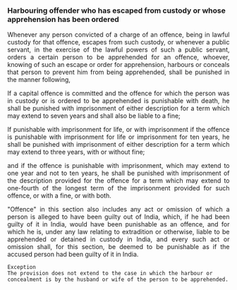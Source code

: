### Harbouring offender who has escaped from custody or whose apprehension has been ordered
<div style="text-align: justify">

Whenever any person convicted of a charge of an offence, being in lawful custody for that offence, escapes from such custody, or whenever a public servant, in the exercise of the lawful powers of such a public servant, orders a certain person to be apprehended for an offence, whoever, knowing of such an escape or order for apprehension, harbours or conceals that person to prevent him from being apprehended, shall be punished in the manner following,

</p>

If a capital offence is committed and the offence for which the person was in custody or is ordered to be apprehended is punishable with death, he shall be punished with imprisonment of either description for a term which may extend to seven years and shall also be liable to a fine;

</p>

If punishable with imprisonment for life, or with imprisonment if the offence is punishable with imprisonment for life or imprisonment for ten years, he shall be punished with imprisonment of either description for a term which may extend to three years, with or without fine;

</p>

and if the offence is punishable with imprisonment, which may extend to one year and not to ten years, he shall be punished with imprisonment of the description provided for the offence for a term which may extend to one-fourth of the longest term of the imprisonment provided for such offence, or with a fine, or with both.

</p>

"Offence" in this section also includes any act or omission of which a person is alleged to have been guilty out of India, which, if he had been guilty of it in India, would have been punishable as an offence, and for which he is, under any law relating to extradition or otherwise, liable to be apprehended or detained in custody in India, and every such act or omission shall, for this section, be deemed to be punishable as if the accused person had been guilty of it in India.
</div>

    Exception
    The provision does not extend to the case in which the harbour or concealment is by the husband or wife of the person to be apprehended.
